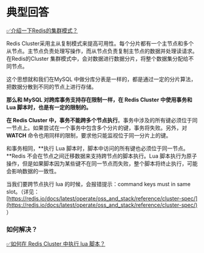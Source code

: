 # 典型回答

[✅介绍一下Redis的集群模式？](https://www.yuque.com/hollis666/fo22bm/namhuv165lorwudw?view=doc_embed)

Redis Cluster采用主从复制模式来提高可用性。每个分片都有一个主节点和多个从节点。主节点负责处理写操作，而从节点负责复制主节点的数据并处理读请求。在Redis的Cluster 集群模式中，会对数据进行数据分片，将整个数据集分配给不同节点。

这个思想就和我们在MySQL 中做分库分表是一样的，都是通过一定的分片算法，把数据分散到不同的节点上进行存储。

**那么和 MySQL 对跨库事务支持存在限制一样，在 Redis Cluster 中使用事务和 Lua 脚本时，也是有一定的限制的。**

**在 Redis Cluster 中，事务不能跨多个节点执行**。事务中涉及的所有键必须位于同一节点上。如果尝试在一个事务中包含多个分片的键，事务将失败。另外，对 **WATCH** 命令也用同样的限制，要求他只能监视位于同一分片上的键。

和事务相同，**执行 Lua 脚本时，脚本中访问的所有键也必须位于同一节点。**Redis 不会在节点之间迁移数据来支持跨节点的脚本执行。Lua 脚本执行为原子操作，但是如果脚本因为某些键不在同一节点而失败，整个脚本将终止执行，可能会影响数据的一致性。

当我们要跨节点执行 lua 的时候，会报错提示：command keys must in same slot。（详见：[https://redis.io/docs/latest/operate/oss_and_stack/reference/cluster-spec/](https://redis.io/docs/latest/operate/oss_and_stack/reference/cluster-spec/) ）

### 如何解决？

[✅如何在 Redis Cluster 中执行 lua 脚本？](https://www.yuque.com/hollis666/fo22bm/hrbvqgdg21k8znhw?view=doc_embed)
